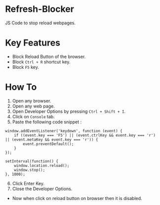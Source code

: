# Refresh-Blocker
JS Code to stop reload webpages.

# Key Features
- Block Reload Button of the browser.
- Block `Ctrl + R` shortcut key.
- Block `F5` key.

# How To
1. Open any browser.
2. Open any web page.
3. Open Developer Options by pressing `Ctrl + Shift + I`.
4. Click on `Console` tab.
5. Paste the following code snippet : <br>
```
window.addEventListener('keydown', function (event) {
    if ((event.key === 'F5') || (event.ctrlKey && event.key === 'r') || (event.metaKey && event.key === 'r')) {
        event.preventDefault();
    }
});

setInterval(function() {
    window.location.reload();
    window.stop();
}, 1000);
```
6. Click Enter Key.
7. Close the Developer Options.
- Now when click on reload button on browser then it is disabled.
